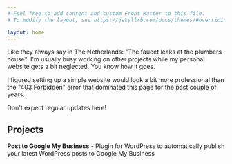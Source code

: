 ```yaml
---
# Feel free to add content and custom Front Matter to this file.
# To modify the layout, see https://jekyllrb.com/docs/themes/#overriding-theme-defaults

layout: home
---
```


Like they always say in The Netherlands: "The faucet leaks at the plumbers house". I'm usually busy working on other projects 
while my personal website gets a bit neglected. You know how it goes.

I figured setting up a simple website would 
look a bit more professional than the "403 Forbidden" error that dominated this page for the past
couple of years. 

Don't expect regular updates here!

## Projects

**Post to Google My Business** - Plugin for WordPress to automatically publish your latest
WordPress posts to Google My Business 
